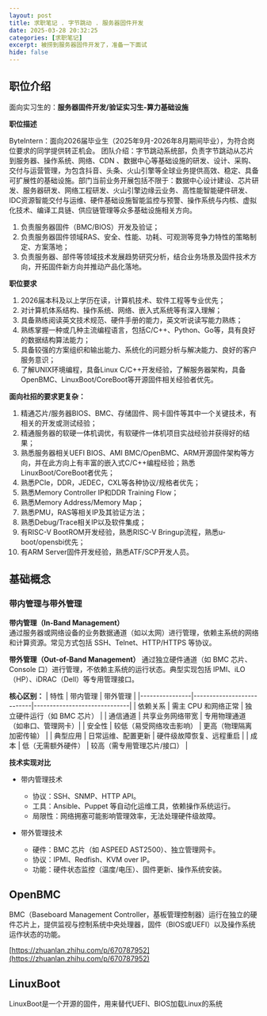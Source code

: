 ```yaml
---
layout: post
title: 求职笔记 . 字节跳动 . 服务器固件开发
date: 2025-03-28 20:32:25
categories: [求职笔记]
excerpt: 被捞到服务器固件开发了，准备一下面试
hide: false
---
```


## 职位介绍

面向实习生的：**服务器固件开发/验证实习生-算力基础设施**

**职位描述**

ByteIntern：面向2026届毕业生（2025年9月-2026年8月期间毕业），为符合岗位要求的同学提供转正机会。
团队介绍：字节跳动系统部，负责字节跳动从芯片到服务器、操作系统、网络、CDN 、数据中心等基础设施的研发、设计、采购、交付与运营管理，为包含抖音、头条、火山引擎等全球业务提供高效、稳定、具备可扩展性的基础设施。部门当前业务开展包括不限于：数据中心设计建设、芯片研发、服务器研发、网络工程研发、火山引擎边缘云业务、高性能智能硬件研发、IDC资源智能交付与运维、硬件基础设施智能监控与预警、操作系统与内核、虚拟化技术、编译工具链、供应链管理等众多基础设施相关方向。

1. 负责服务器固件（BMC/BIOS）开发及验证；
2. 负责服务器固件领域RAS、安全、性能、功耗、可观测等竞争力特性的策略制定、方案落地；
3. 负责服务器、部件等领域技术发展趋势研究分析，结合业务场景及固件技术方向，开拓固件新方向并推动产品化落地。

**职位要求**
1. 2026届本科及以上学历在读，计算机技术、软件工程等专业优先；
2. 对计算机体系结构、操作系统、网络、嵌入式系统等有深入理解；
3. 具备熟练阅读英文技术规范、硬件手册的能力，英文听说读写能力熟练；
4. 熟练掌握一种或几种主流编程语言，包括C/C++、Python、Go等，具有良好的数据结构算法能力；
5. 具备较强的方案组织和输出能力、系统化的问题分析与解决能力、良好的客户服务意识；
6. 了解UNIX环境编程，具备Linux C/C++开发经验，了解服务器架构，具备OpenBMC、LinuxBoot/CoreBoot等开源固件相关经验者优先。

**面向社招的要求更复杂：**

1. 精通芯片/服务器BIOS、BMC、存储固件、网卡固件等其中一个关键技术，有相关的开发或测试经验；
2. 精通服务器的软硬一体机调优，有软硬件一体机项目实战经验并获得好的结果；
3. 熟悉服务器相关UEFI BIOS、AMI BMC/OpenBMC、ARM开源固件架构等方向，并在此方向上有丰富的嵌入式C/C++编程经验；熟悉LinuxBoot/CoreBoot者优先；
4. 熟悉PCIe，DDR，JEDEC，CXL等各种协议/规格者优先；
5. 熟悉Memory Controller IP和DDR Training Flow；
6. 熟悉Memory Address/Memory Map；
7. 熟悉PMU，RAS等相关IP及其验证方法；
8. 熟悉Debug/Trace相关IP以及软件集成；
9. 有RISC-V BootROM开发经验，熟悉RISC-V Bringup流程，熟悉u-boot/opensbi优先；
10. 有ARM Server固件开发经验，熟悉ATF/SCP开发人员。


## 基础概念

### 带内管理与带外管理

**带内管理（In-Band Management）**  
  通过服务器或网络设备的业务数据通道（如以太网）进行管理，依赖主系统的网络和计算资源。常见方式包括 SSH、Telnet、HTTP/HTTPS 等协议。
 
**带外管理（Out-of-Band Management）**
  通过独立硬件通道（如 BMC 芯片、Console 口）进行管理，不依赖主系统的运行状态。典型实现包括 IPMI、iLO（HP）、iDRAC（Dell）等专用管理接口。
 

 
**核心区别：**
| 特性       | 带内管理              | 带外管理                  |
|----------------|---------------------------|------------------------------|
| 依赖关系    | 需主 CPU 和网络正常       | 独立硬件运行（如 BMC 芯片）   |
| 通信通道    | 共享业务网络带宽          | 专用物理通道（如串口、管理网卡）|
| 安全性      | 较低（易受网络攻击影响）  | 更高（物理隔离加密传输）       |
| 典型应用    | 日常运维、配置更新        | 硬件级故障恢复、远程重启       |
| 成本        | 低（无需额外硬件）        | 较高（需专用管理芯片/接口）    |
 
**技术实现对比**
- 带内管理技术  
  - 协议：SSH、SNMP、HTTP API。  
  - 工具：Ansible、Puppet 等自动化运维工具，依赖操作系统运行。  
  - 局限性：网络拥塞可能影响管理效率，无法处理硬件级故障。
 
- 带外管理技术  
  - 硬件：BMC 芯片（如 ASPEED AST2500）、独立管理网卡。  
  - 协议：IPMI、Redfish、KVM over IP。  
  - 功能：硬件状态监控（温度/电压）、固件更新、操作系统安装。
 
## OpenBMC

BMC（Baseboard Management Controller，基板管理控制器）运行在独立的硬件芯片上，提供监视与控制系统中央处理器，固件（BIOS或UEFI）以及操作系统运作状态的功能。

[https://zhuanlan.zhihu.com/p/670787952](https://zhuanlan.zhihu.com/p/670787952)


## LinuxBoot

LinuxBoot是一个开源的固件，用来替代UEFI、BIOS加载Linux的系统
